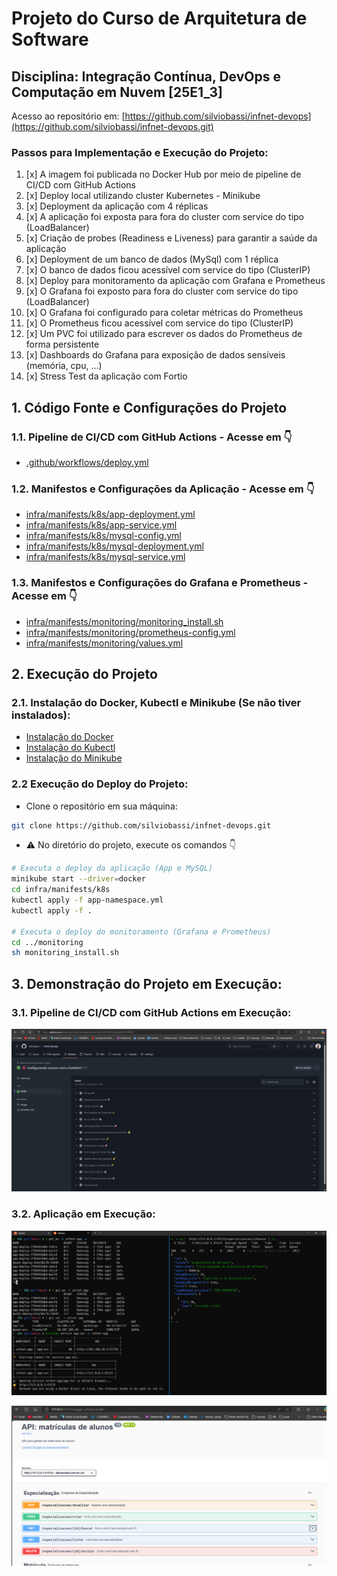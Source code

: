 # Projeto do Curso de Arquitetura de Software

## Disciplina: Integração Contínua, DevOps e Computação em Nuvem [25E1_3]

Acesso ao repositório em:
[https://github.com/silviobassi/infnet-devops](https://github.com/silviobassi/infnet-devops.git)


### Passos para Implementação e Execução do Projeto:

1. [x] A imagem foi publicada no Docker Hub por meio de pipeline de CI/CD com GitHub Actions
2. [x] Deploy local utilizando cluster Kubernetes - Minikube
3. [x] Deployment da aplicação com 4 réplicas
4. [x] A aplicação foi exposta para fora do cluster com service do tipo (LoadBalancer)
5. [x] Criação de probes (Readiness e Liveness) para garantir a saúde da aplicação
6. [x] Deployment de um banco de dados (MySql) com 1 réplica
7. [x] O banco de dados ficou acessível com service do tipo (ClusterIP)
8. [x] Deploy para monitoramento da aplicação com Grafana e Prometheus
9. [x] O Grafana foi exposto para fora do cluster com service do tipo (LoadBalancer)
10. [x] O Grafana foi configurado para coletar métricas do Prometheus
11. [x] O Prometheus ficou acessível com service do tipo (ClusterIP)
12. [x] Um PVC foi utilizado para escrever os dados do Prometheus de forma persistente
13. [x] Dashboards do Grafana para exposição de dados sensíveis (memória, cpu, ...)
14. [x] Stress Test da aplicação com Fortio

## 1. Código Fonte e Configurações do Projeto

### 1.1. Pipeline de CI/CD com GitHub Actions - Acesse em 👇

- [.github/workflows/deploy.yml](https://github.com/silviobassi/infnet-devops/blob/main/.github/workflows/deploy.yml)

### 1.2. Manifestos e Configurações da Aplicação - Acesse em 👇

- [infra/manifests/k8s/app-deployment.yml](https://github.com/silviobassi/infnet-devops/tree/main/infra/manifests/k8s/app-deployment.yml)<br>
- [infra/manifests/k8s/app-service.yml](https://github.com/silviobassi/infnet-devops/tree/main/infra/manifests/k8s/app-service.yml)<br>
- [infra/manifests/k8s/mysql-config.yml](https://github.com/silviobassi/infnet-devops/tree/main/infra/manifests/k8s/mysql-config.yml)<br>
- [infra/manifests/k8s/mysql-deployment.yml](https://github.com/silviobassi/infnet-devops/tree/main/infra/manifests/k8s/mysql-deployment.yml)<br>
- [infra/manifests/k8s/mysql-service.yml](https://github.com/silviobassi/infnet-devops/tree/main/infra/manifests/k8s/mysql-service.yml)<br>

### 1.3. Manifestos e Configurações do Grafana e Prometheus - Acesse em 👇

- [infra/manifests/monitoring/monitoring_install.sh](https://github.com/silviobassi/infnet-devops/tree/main/infra/manifests/monitoring/monitoring_install.sh)<br>
- [infra/manifests/monitoring/prometheus-config.yml](https://github.com/silviobassi/infnet-devops/tree/main/infra/manifests/monitoring/prometheus-config.yml)<br>
- [infra/manifests/monitoring/values.yml](https://github.com/silviobassi/infnet-devops/tree/main/infra/manifests/monitoring/values.yml)<br>


## 2. Execução do Projeto

### 2.1. Instalação do Docker, Kubectl e Minikube (Se não tiver instalados):

- [Instalação do Docker](https://docs.docker.com/engine/install/)
- [Instalação do Kubectl](https://kubernetes.io/docs/tasks/tools/install-kubectl-linux/)
- [Instalação do Minikube](https://minikube.sigs.k8s.io/docs/start/?arch=%2Flinux%2Fx86-64%2Fstable%2Fbinary+download)

### 2.2 Execução do Deploy do Projeto:

- Clone o repositório em sua máquina:

```bash
git clone https://github.com/silviobassi/infnet-devops.git
```

- ⚠️ No diretório do projeto, execute os comandos 👇

```bash
# Executa o deploy da aplicação (App e MySQL)
minikube start --driver=docker 
cd infra/manifests/k8s
kubectl apply -f app-namespace.yml
kubectl apply -f .

# Executa o deploy do monitoramento (Grafana e Prometheus)
cd ../monitoring
sh monitoring_install.sh
```

## 3. Demonstração do Projeto em Execução:

### 3.1. Pipeline de CI/CD com GitHub Actions em Execução:

![Pipeline](devops-validate/workflow_pipeline_in_action.png)

### 3.2. Aplicação em Execução:

![App](devops-validate/app_in_execution_terminal.png)

![App](devops-validate/app_in_execution_browser.png)

